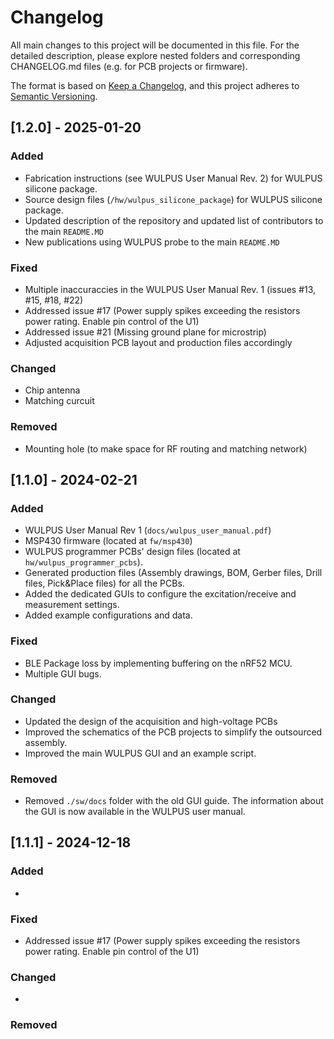 # Changelog

All main changes to this project will be documented in this file.
For the detailed description, please explore nested folders and corresponding CHANGELOG.md files (e.g. for PCB projects or firmware). 

The format is based on [Keep a Changelog](https://keepachangelog.com/en/1.0.0/),
and this project adheres to [Semantic Versioning](https://semver.org/spec/v2.0.0.html).

## [1.2.0] - 2025-01-20

### Added

- Fabrication instructions (see WULPUS User Manual Rev. 2) for WULPUS silicone package.
- Source design files (`/hw/wulpus_silicone_package`) for WULPUS silicone package.
- Updated description of the repository and updated list of contributors to the main `README.MD`
- New publications using WULPUS probe to the main `README.MD`

### Fixed

- Multiple inaccuraccies in the WULPUS User Manual Rev. 1 (issues #13, #15, #18, #22)
- Addressed issue #17 (Power supply spikes exceeding the resistors power rating. Enable pin control of the U1)
- Addressed issue #21 (Missing ground plane for microstrip)
- Adjusted acquisition PCB layout and production files accordingly

### Changed

- Chip antenna
- Matching curcuit

### Removed

- Mounting hole (to make space for RF routing and matching network)

## [1.1.0] - 2024-02-21

### Added

- WULPUS User Manual Rev 1 (`docs/wulpus_user_manual.pdf`)
- MSP430 firmware (located at `fw/msp430`)
- WULPUS programmer PCBs' design files (located at `hw/wulpus_programmer_pcbs`).
- Generated production files (Assembly drawings, BOM, Gerber files, Drill files, Pick&Place files) for all the PCBs.
- Added the dedicated GUIs to configure the excitation/receive and measurement settings.
- Added example configurations and data.

### Fixed

- BLE Package loss by implementing buffering on the nRF52 MCU.
- Multiple GUI bugs.

### Changed

- Updated the design of the acquisition and high-voltage PCBs
- Improved the schematics of the PCB projects to simplify the outsourced assembly.
- Improved the main WULPUS GUI and an example script.

### Removed

- Removed `./sw/docs` folder with the old GUI guide. The information about the GUI is now available in the WULPUS user manual.

## [1.1.1] - 2024-12-18

### Added

- 

### Fixed

- Addressed issue #17 (Power supply spikes exceeding the resistors power rating. Enable pin control of the U1)

### Changed

- 

### Removed

